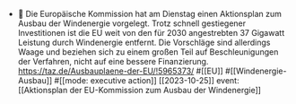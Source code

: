 - 📝 Die Europäische Kommission hat am Dienstag einen Aktionsplan zum Ausbau der Windenergie vorgelegt. Trotz schnell gestiegener Investitionen ist die EU weit von den für 2030 angestrebten 37 Gigawatt Leistung durch Windenergie entfernt. Die Vorschläge sind allerdings Waage und beziehen sich zu einem großen Teil auf Beschleunigungen der Verfahren, nicht auf eine bessere Finanzierung. https://taz.de/Ausbauplaene-der-EU/!5965373/ #[[EU]] #[[Windenergie-Ausbau]] #[[mode: executive action]] [[2023-10-25]] 
  event: [[Aktionsplan der EU-Kommission zum Ausbau der Windenergie]]